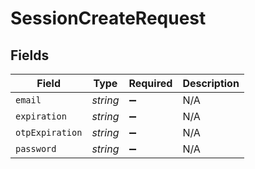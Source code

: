 # SessionCreateRequest


## Fields

| Field              | Type               | Required           | Description        |
| ------------------ | ------------------ | ------------------ | ------------------ |
| `email`            | *string*           | :heavy_minus_sign: | N/A                |
| `expiration`       | *string*           | :heavy_minus_sign: | N/A                |
| `otpExpiration`    | *string*           | :heavy_minus_sign: | N/A                |
| `password`         | *string*           | :heavy_minus_sign: | N/A                |